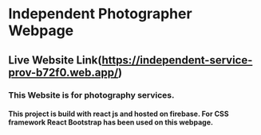 # Independent Photographer Webpage
## Live Website Link(https://independent-service-prov-b72f0.web.app/)
### This Website is for photography services. 
#### This project is build with react js and hosted on firebase. For CSS framework React Bootstrap has been used on this webpage.